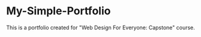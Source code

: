 # My-Simple-Portfolio
This is a portfolio created for "Web Design For Everyone: Capstone" course.  
